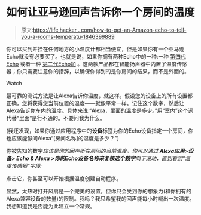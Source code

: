 # 如何让亚马逊回声告诉你一个房间的温度

> 原文:[https://life hacker . com/how-to-get-an-Amazon-echo-to-tell-you-a-rooms-temperatu-1846399889](https://lifehacker.com/how-to-get-an-amazon-echo-to-tell-you-a-rooms-temperatu-1846399889)

你可以买到并挂在任何地方的小温度计都相当便宜，但是如果你有一个亚马逊Echo就没有必要买了。也就是说，如果你拥有两种Echo中的一种:一种 [第四代Echo](https://gizmodo.com/the-new-amazon-echo-is-round-also-it-sounds-good-1845595172) 或者一种 [第二代Echo加](https://gizmodo.com/after-almost-3-years-theres-a-new-echo-1818846014) 。这两款产品都在智能扬声器中内置了温度传感器；你只需要注意你的措辞，以确保你得到的是你房间的结果，而不是外面的。

Watch

最可靠的测试方法是让Alexa告诉你温度，就这样。假设您的设备上的所有设置都正确，您将获得您当前位置的温度——就像平常一样。记住这个数字，然后让Alexa告诉你车内的温度。具体来说:“Alexa，里面的温度是多少。”用“室内”这个词代替“里面”是行不通的。不要问我为什么。

(我还发现，如果你通过应用程序中的**设备**标签为你的Echo设备指定一个房间，你也应该能够问Alexa“[房间名称]的温度是多少？”)

你被告知的数字*应该是你的回声所在房间的当前温度。你可以通过 **Alexa应用>设备> Echo & Alexa >你的Echo设备名称来复核这个数字**向下滚动，直到看到“温度传感器”字段:*

点击它，你甚至可以开始根据温度创建自动程序。

显然，太热时打开风扇是一个完美的设置，但你只会受到你的想象力(和你拥有的Alexa兼容设备的数量)的限制。我吗？我只希望我的回声能每小时喊出一次温度。我想知道我是否能为此建立一个常规。
